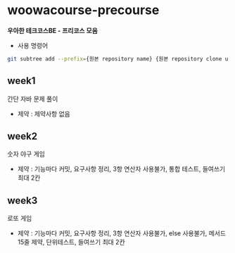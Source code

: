 # woowacourse-precourse
<strong>우아한 테크코스BE - 프리코스 모음</strong>

- 사용 명령어
``` bash
git subtree add --prefix={원본 repository name} {원본 repository clone url} {원본 repositroy 작업 branch명}
```

## week1
간단 자바 문제 풀이
- 제약 : 제약사항 없음

## week2
숫자 야구 게임
- 제약 : 기능마다 커밋, 요구사항 정리, 3항 연산자 사용불가, 통합 테스트, 들여쓰기 최대 2칸

## week3
로또 게임
- 제약 : 기능마다 커밋, 요구사항 정리, 3항 연산자 사용불가, else 사용불가, 메서드 15줄 제약, 단위테스트, 들여쓰기 최대 2칸
